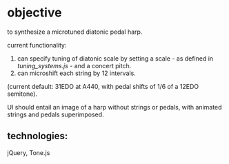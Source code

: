# objective
to synthesize a microtuned diatonic pedal harp.

current functionality:
  1. can specify tuning of diatonic scale by setting a scale - as defined in *tuning_systems.js* - and a concert pitch.
  2. can microshift each string by 12 intervals.
  
   (current default: 31EDO at A440, with pedal shifts of 1/6 of a 12EDO semitone).
  
UI should entail an image of a harp without strings or pedals, with animated strings and pedals superimposed.

## technologies:
jQuery, Tone.js
